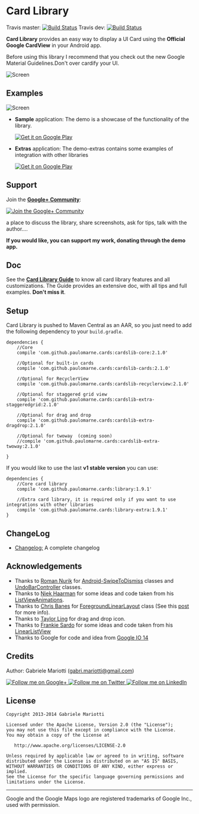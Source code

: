 # Card Library
Travis master: [![Build Status](https://travis-ci.org/gabrielemariotti/cardslib.svg?branch=master)](https://travis-ci.org/gabrielemariotti/cardslib)
Travis dev: [![Build Status](https://travis-ci.org/gabrielemariotti/cardslib.svg?branch=dev)](https://travis-ci.org/gabrielemariotti/cardslib)


**Card Library** provides an easy way to display a UI Card using the **Official Google CardView** in your Android app.

Before using this library I recommend that you check out the new Google Material Guidelines.Don't over cardify your UI.

![Screen](/demo/images/cardsv2_small.png)


## Examples


![Screen](/demo/images/demo_gplay.png)

* **Sample** application: The demo is a showcase of the functionality of the library.

	 [![Get it on Google Play](http://www.android.com/images/brand/get_it_on_play_logo_small.png)](https://play.google.com/store/apps/details?id=it.gmariotti.cardslib.demo)
	 
* **Extras** application: The demo-extras contains some examples of integration with other libraries
	
	[![Get it on Google Play](http://www.android.com/images/brand/get_it_on_play_logo_small.png)](https://play.google.com/store/apps/details?id=it.gmariotti.cardslib.demo.extras)

  
## Support
Join the [**Google+ Community**](https://plus.google.com/u/0/communities/111800040690738372803): 

[![Join the Google+ Community](/demo/images/g+64.png)](https://plus.google.com/u/0/communities/111800040690738372803)
	
a place to discuss the library, share screenshots, ask for tips, talk with the author....﻿

**If you would like, you can support my work, donating through the demo app.**


## Doc

See the **[Card Library Guide](/doc/GUIDE.md)** to know all card library features and all customizations.
The Guide provides an extensive doc, with all tips and full examples. **Don't miss it**.


## Setup

Card Library is pushed to Maven Central as an AAR, so you just need to add the following dependency to your `build.gradle`.

    dependencies {
        //Core
        compile 'com.github.paulomarne.cards:cardslib-core:2.1.0'
        
        //Optional for built-in cards
        compile 'com.github.paulomarne.cards:cardslib-cards:2.1.0'
                
        //Optional for RecyclerView
        compile 'com.github.paulomarne.cards:cardslib-recyclerview:2.1.0'
          
        //Optional for staggered grid view
        compile 'com.github.paulomarne.cards:cardslib-extra-staggeredgrid:2.1.0'
         
        //Optional for drag and drop
        compile 'com.github.paulomarne.cards:cardslib-extra-dragdrop:2.1.0'
        
        //Optional for twoway  (coming soon)
        //compile 'com.github.paulomarne.cards:cardslib-extra-twoway:2.1.0'
        
    }

If you would like to use the last **v1 stable version** you can use:
    
    dependencies {
        //Core card library
        compile 'com.github.paulomarne.cards:library:1.9.1'

        //Extra card library, it is required only if you want to use integrations with other libraries
        compile 'com.github.paulomarne.cards:library-extra:1.9.1'
    }


## ChangeLog

* [Changelog:](CHANGELOG.md) A complete changelog


Acknowledgements
--------------------

* Thanks to [Roman Nurik][1] for [Android-SwipeToDismiss][2] classes and [UndoBarController][3] classes.
* Thanks to [Niek Haarman][4] for some ideas and code taken from his [ListViewAnimations][5].
* Thanks to [Chris Banes][6] for [ForegroundLinearLayout][7] class (See this [post][8] for more info).
* Thanks to [Taylor Ling][9] for drag and drop icon.
* Thanks to [Frankie Sardo][10] for some ideas and code taken from his [LinearListView][11]
* Thanks to Google for code and idea from [Google IO 14][12]

Credits
-------

Author: Gabriele Mariotti (gabri.mariotti@gmail.com)

<a href="https://plus.google.com/u/0/114432517923423045208">
  <img alt="Follow me on Google+"
       src="https://github.com/paulomarne/cardslib/raw/master/demo/images/g+64.png" />
</a>
<a href="https://twitter.com/GabMarioPower">
  <img alt="Follow me on Twitter"
       src="https://github.com/paulomarne/cardslib/raw/master/demo/images/twitter64.png" />
</a>
<a href="http://it.linkedin.com/in/paulomarne">
  <img alt="Follow me on LinkedIn"
       src="https://github.com/paulomarne/cardslib/raw/master/demo/images/linkedin.png" />
</a>

License
-------

    Copyright 2013-2014 Gabriele Mariotti

    Licensed under the Apache License, Version 2.0 (the "License");
    you may not use this file except in compliance with the License.
    You may obtain a copy of the License at

       http://www.apache.org/licenses/LICENSE-2.0

    Unless required by applicable law or agreed to in writing, software
    distributed under the License is distributed on an "AS IS" BASIS,
    WITHOUT WARRANTIES OR CONDITIONS OF ANY KIND, either express or implied.
    See the License for the specific language governing permissions and
    limitations under the License.


---


Google and the Google Maps logo are registered trademarks of Google Inc., used with permission.

 [1]: https://plus.google.com/u/0/+RomanNurik/about
 [2]: https://github.com/romannurik/Android-SwipeToDismiss
 [3]: https://code.google.com/p/romannurik-code/source/browse/#git%2Fmisc%2Fundobar
 [4]: https://plus.google.com/+NiekHaarman
 [5]: https://github.com/nhaarman/ListViewAnimations
 [6]: https://plus.google.com/+ChrisBanes
 [7]: https://gist.github.com/chrisbanes/9091754
 [8]: https://plus.google.com/+AndroidDevelopers/posts/aHPVDtr6mcp
 [9]: https://plus.google.com/+TaylorLing
 [10]: https://plus.google.com/+FrankieSardo
 [11]: https://github.com/frankiesardo/LinearListView
 [12]: https://github.com/google/iosched

